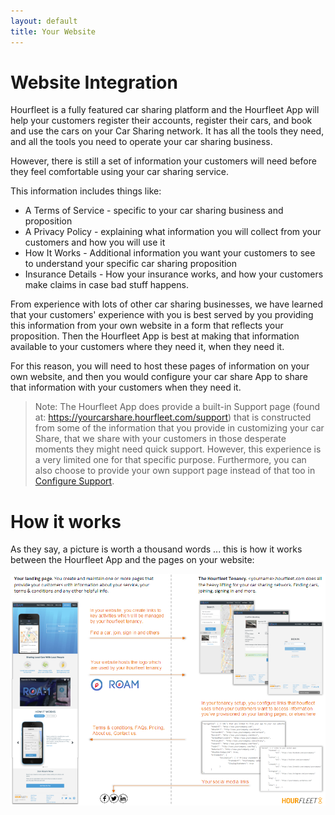 ```yaml
---
layout: default
title: Your Website
---
```

# Website Integration

Hourfleet is a fully featured car sharing platform and the Hourfleet App will help your customers register their accounts, register their cars, and book and use the cars on your Car Sharing network. It has all the tools they need, and all the tools you need to operate your car sharing business.

However, there is still a set of information your customers will need before they feel comfortable using your car sharing service.

This information includes things like:

* A Terms of Service - specific to your car sharing business and proposition
* A Privacy Policy - explaining what information you will collect from your customers and how you will use it
* How It Works - Additional information you want your customers to see to understand your specific car sharing proposition
* Insurance Details - How your insurance works, and how your customers make claims in case bad stuff happens.

From experience with lots of other car sharing businesses, we have learned that your customers' experience with you is best served by you providing this information from your own website in a form that reflects your proposition. Then the Hourfleet App is best at making that information available to your customers where they need it, when they need it.

For this reason, you will need to host these pages of information on your own website, and then you would configure your car share App to share that information with your customers when they need it.

> Note: The Hourfleet App does provide a built-in Support page (found at: https://yourcarshare.hourfleet.com/support) that is constructed from some of the information that you provide in customizing your car Share, that we share with your customers in those desperate moments they might need quick support. However, this experience is a very limited one for that specific purpose. Furthermore, you can also choose to provide your own support page instead of that too in [Configure Support](configure-support.html).

# How it works

As they say, a picture is worth a thousand words ... this is how it works between the Hourfleet App and the pages on your website:

![](images/MarketingSiteAndTenancyDiagram-v01.png)  
